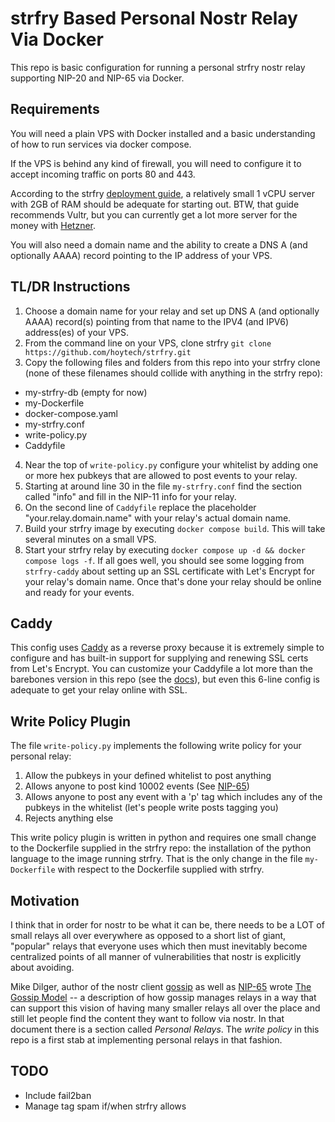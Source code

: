# strfry Based Personal Nostr Relay Via Docker
This repo is basic configuration for running a personal strfry nostr relay supporting NIP-20 and NIP-65 via Docker.

## Requirements
You will need a plain VPS with Docker installed and a basic understanding of how to run services via docker compose.

If the VPS is behind any kind of firewall, you will need to configure it to accept incoming traffic on ports 80 and 443.

According to the strfry [deployment guide](https://github.com/hoytech/strfry/blob/master/docs/DEPLOYMENT.md), a relatively small 1 vCPU server with 2GB of RAM should be adequate for starting out. BTW, that guide recommends Vultr, but you can currently get a lot more server for the money with [Hetzner](https://www.hetzner.com/).

You will also need a domain name and the ability to create a DNS A (and optionally AAAA) record pointing to the IP address of your VPS.

## TL/DR Instructions
1. Choose a domain name for your relay and set up DNS A (and optionally AAAA) record(s) pointing from that name to the IPV4 (and IPV6) address(es) of your VPS.
2. From the command line on your VPS, clone strfry
`git clone https://github.com/hoytech/strfry.git`
3. Copy the following files and folders from this repo into your strfry clone (none of these filenames should collide with anything in the strfry repo):
* my-strfry-db (empty for now)
* my-Dockerfile
* docker-compose.yaml
* my-strfry.conf
* write-policy.py
* Caddyfile
4. Near the top of `write-policy.py` configure your whitelist by adding one or more hex pubkeys that are allowed to post events to your relay.
5. Starting at around line 30 in the file `my-strfry.conf` find the section called "info" and fill in the NIP-11 info for your relay. 
6. On the second line of `Caddyfile` replace the placeholder "your.relay.domain.name" with your relay's actual domain name.
7. Build your strfry image by executing `docker compose build`. This will take several minutes on a small VPS.
8. Start your strfry relay by executing `docker compose up -d && docker compose logs -f`. If all goes well, you should see some logging from `strfry-caddy` about setting up an SSL certificate with Let's Encrypt for your relay's domain name. Once that's done your relay should be online and ready for your events.

## Caddy
This config uses [Caddy](https://caddyserver.com/) as a reverse proxy because it is extremely simple to configure and has built-in support for supplying and renewing SSL certs from Let's Encrypt. You can customize your Caddyfile a lot more than the barebones version in this repo (see the [docs](https://caddyserver.com/docs/)), but even this 6-line config is adequate to get your relay online with SSL.

## Write Policy Plugin
The file `write-policy.py` implements the following write policy for your personal relay:
1. Allow the pubkeys in your defined whitelist to post anything
2. Allows anyone to post kind 10002 events (See [NIP-65](https://github.com/nostr-protocol/nips/blob/master/65.md))
3. Allows anyone to post any event with a 'p' tag which includes any of the pubkeys in the whitelist (let's people write posts tagging you)
4. Rejects anything else

This write policy plugin is written in python and requires one small change to the Dockerfile supplied in the strfry repo: the installation of the python language to the image running strfry. That is the only change in the file `my-Dockerfile` with respect to the Dockerfile supplied with strfry.

## Motivation
I think that in order for nostr to be what it can be, there needs to be a LOT of small relays all over everywhere as opposed to a short list of giant, "popular" relays that everyone uses which then must inevitably become centralized points of all manner of vulnerabilities that nostr is explicitly about avoiding.

Mike Dilger, author of the nostr client [gossip](https://github.com/mikedilger/gossip) as well as [NIP-65](https://github.com/nostr-protocol/nips/blob/master/65.md) wrote [The Gossip Model](https://mikedilger.com/gossip-model/) -- a description of how gossip manages relays in a way that can support this vision of having many smaller relays all over the place and still let people find the content they want to follow via nostr. In that document there is a section called *Personal Relays*. The _write policy_ in this repo is a first stab at implementing personal relays in that fashion.

## TODO
* Include fail2ban
* Manage tag spam if/when strfry allows